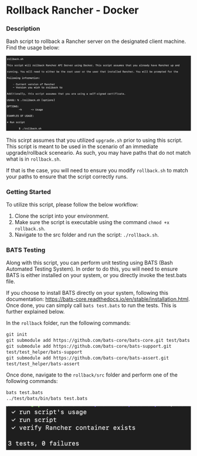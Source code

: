 # Rollback Rancher - Docker

### Description
Bash script to rollback a Rancher server on the designated client machine. Find the usage below:

![Usage](https://github.com/markusewalker/Rancher-Goodies/blob/main/rollback/docker/rollback.jpg)

This scirpt assumes that you utilized `upgrade.sh` prior to using this script. This script is meant to be used in the scenario of an immediate upgrade/rollback sceneario. As such, you may have paths that do not match what is in `rollback.sh`.

If that is the case, you will need to ensure you modify `rollback.sh` to match your paths to ensure that the script correctly runs.

### Getting Started
To utilize this script, please follow the below workflow:

1. Clone the script into your environment.
2. Make sure the script is executable using the command `chmod +x rollback.sh`.
3. Navigate to the src folder and run the script: `./rollback.sh`.

### BATS Testing
Along with this script, you can perform unit testing using BATS (Bash Automated Testing System). In order to do this, you will need to ensure BATS is either installed on your system, or you directly invoke the test.bats file.

If you choose to install BATS directly on your system, following this documentation: https://bats-core.readthedocs.io/en/stable/installation.html. Once done, you can simply call `bats test.bats` to run the tests. This is further explained below.

In the `rollback` folder, run the following commands:

```
git init
git submodule add https://github.com/bats-core/bats-core.git test/bats
git submodule add https://github.com/bats-core/bats-support.git test/test_helper/bats-support
git submodule add https://github.com/bats-core/bats-assert.git test/test_helper/bats-assert
```

Once done, navigate to the `rollback/src` folder and perform one of the following commands:

```
bats test.bats
../test/bats/bin/bats test.bats
```

![BATS Testing Result](https://github.com/markusewalker/Rancher-Goodies/blob/main/rollback/docker/bats.jpg)

